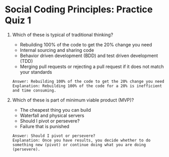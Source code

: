 # Social Coding Principles: Practice Quiz 1

1. Which of these is typical of traditional thinking?
    - Rebuilding 100% of the code to get the 20% change you need
    - Internal sourcing and sharing code
    - Behavior driven development (BDD) and test driven development (TDD)
    - Merging pull requests or rejecting a pull request if it does not match your standards
    ```
    Answer: Rebuilding 100% of the code to get the 20% change you need
    Explanation: Rebuilding 100% of the code for a 20% is inefficient and time consuming.
    ```

2. Which of these is part of minimum viable product (MVP)?
    - The cheapest thing you can build
    - Waterfall and physical servers
    - Should I pivot or persevere?
    - Failure that is punished
    ```
    Answer: Should I pivot or persevere?
    Explanation: Once you have results, you decide whether to do something new (pivot) or continue doing what you are doing (persevere).
    ```